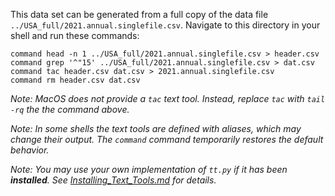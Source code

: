 This data set can be generated from a full copy of the data file `../USA_full/2021.annual.singlefile.csv`.  Navigate to this directory in your shell and run these commands:

    command head -n 1 ../USA_full/2021.annual.singlefile.csv > header.csv
    command grep '^"15' ../USA_full/2021.annual.singlefile.csv > dat.csv
    command tac header.csv dat.csv > 2021.annual.singlefile.csv
    command rm header.csv dat.csv

*Note: MacOS does not provide a `tac` text tool.  Instead, replace `tac` with `tail -rq` the the command above.*

*Note: In some shells the text tools are defined with _aliases_, which may change their output.  The `command` command temporarily restores the default behavior.*

*Note: You may use your own implementation of `tt.py` if it has been **installed**. See [Installing_Text_Tools.md](../../instructions/Installing_Text_Tools.md) for details.*
